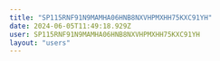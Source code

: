 ```yaml
---
title: "SP115RNF91N9MAMHA06HNB8NXVHPMXHH75KXC91YH"
date: 2024-06-05T11:49:18.929Z
user: SP115RNF91N9MAMHA06HNB8NXVHPMXHH75KXC91YH
layout: "users"
---
```

    